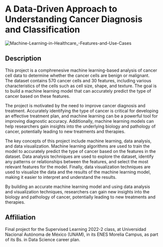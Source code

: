 # A Data-Driven Approach to Understanding Cancer Diagnosis and Classification
![Machine-Learning-in-Healthcare_-Features-and-Use-Cases](https://user-images.githubusercontent.com/69726163/235382569-04c85a3c-fea6-4358-a925-5a582b276c9f.jpg)

## Description
This project is a comphrenesive machine learning-based analysis of cancer cell data to determine whether the cancer cells are benign or malignant. The dataset contains 570 cancer cells and 30 features, including various characteristics of the cells such as cell size, shape, and texture. The goal is to build a machine learning model that can accurately predict the type of cancer based on these features.

The project is motivated by the need to improve cancer diagnosis and treatment. Accurately identifying the type of cancer is critical for developing an effective treatment plan, and machine learning can be a powerful tool for improving diagnostic accuracy. Additionally, machine learning models can help researchers gain insights into the underlying biology and pathology of cancer, potentially leading to new treatments and therapies.

The key concepts of this project include machine learning, data analysis, and data visualization. Machine learning algorithms are used to train the model to accurately predict the type of cancer based on the features in the dataset. Data analysis techniques are used to explore the dataset, identify any patterns or relationships between the features, and select the most relevant features for the model. Finally, data visualization techniques are used to visualize the data and the results of the machine learning model, making it easier to interpret and understand the results.

By building an accurate machine learning model and using data analysis and visualization techniques, researchers can gain new insights into the biology and pathology of cancer, potentially leading to new treatments and therapies.


## Affiliation
Final project for the Supervised Learning 2022-2 class, at Universidad Nacional Autónoma de México (UNAM), in its ENES Morelia Campus, as part of its Bs. in Data Science career plan.
